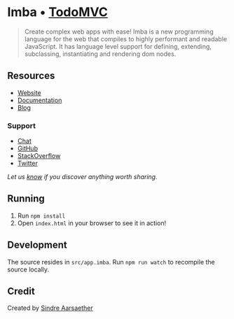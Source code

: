 # Imba • [TodoMVC](http://todomvc.com)

> Create complex web apps with ease! Imba is a new programming language for the web that compiles to highly performant and readable JavaScript. It has language level support for defining, extending, subclassing, instantiating and rendering dom nodes.

## Resources

- [Website](http://imba.io)
- [Documentation](http://imba.io/guides/language)
- [Blog](http://imba.io/blog)

### Support

- [Chat](https://gitter.im/somebee/imba)
- [GitHub](https://github.com/somebee/imba)
- [StackOverflow](http://stackoverflow.com/questions/tagged/imba)
- [Twitter](http://twitter.com/imbajs)

*Let us [know](https://github.com/somebee/todomvc-imba/issues) if you discover anything worth sharing.*

## Running

1. Run `npm install`
2. Open `index.html` in your browser to see it in action!

## Development

The source resides in `src/app.imba`. Run `npm run watch` to recompile the source locally.

## Credit

Created by [Sindre Aarsaether](http://github.com/somebee)